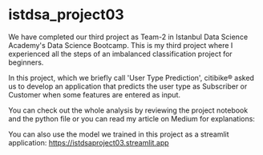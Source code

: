 # istdsa_project03
We have completed our third project as Team-2 in Istanbul Data Science Academy's Data Science Bootcamp. This is my third project where I experienced all the steps of an imbalanced classification project for beginners.

In this project, which we briefly call 'User Type Prediction', citibike® asked us to develop an application that predicts the user type as Subscriber or Customer when some features are entered as input.

You can check out the whole analysis by reviewing the project notebook and the python file or you can read my article on Medium for explanations:

You can also use the model we trained in this project as a streamlit application: https://istdsaproject03.streamlit.app
